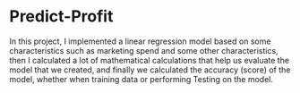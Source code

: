 # Predict-Profit
In this project, I implemented a linear regression model based on some characteristics such as marketing spend and some other characteristics, then I calculated a lot of mathematical calculations that help us evaluate the model that we created, and finally we calculated the accuracy (score) of the model, whether when training data or performing Testing on the model.

